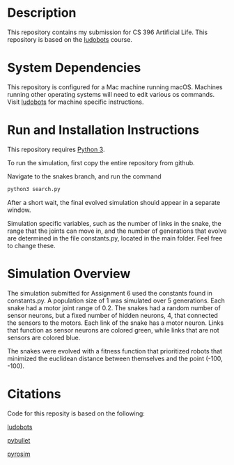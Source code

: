 # Description

This repository contains my submission for CS 396 Artificial Life. This repository is based on the [ludobots](https://www.reddit.com/r/ludobots/) course.

# System Dependencies
This repository is configured for a Mac machine running macOS. Machines running other operating systems will need to edit various os commands. Visit [ludobots](https://www.reddit.com/r/ludobots/) for machine specific instructions.

# Run and Installation Instructions
This repository requires [Python 3](https://www.python.org/downloads/). 

To run the simulation, first copy the entire repository from github. 

Navigate to the snakes branch, and run the command
```bash 
python3 search.py
```
After a short wait, the final evolved simulation should appear in a separate window.

Simulation specific variables, such as the number of links in the snake, the range that the joints can move in, and the number of generations that evolve are determined in the file constants.py, located in the main folder. Feel free to change these.

# Simulation Overview
The simulation submitted for Assignment 6 used the constants found in constants.py. A population size of 1 was simulated over 5 generations. Each snake had a motor joint range of 0.2. The snakes had a random number of sensor neurons, but a fixed number of hidden neurons, 4, that connected the sensors to the motors. Each link of the snake has a motor neuron. Links that function as sensor neurons are colored green, while links that are not sensors are colored blue.

The snakes were evolved with a fitness function that prioritized robots that minimized the euclidean distance between themselves and the point (-100, -100).

# Citations
Code for this reposity is based on the following:

[ludobots](https://www.reddit.com/r/ludobots/)

[pybullet](https://pybullet.org/wordpress/)

[pyrosim](https://github.com/ccappelle/pyrosim)
